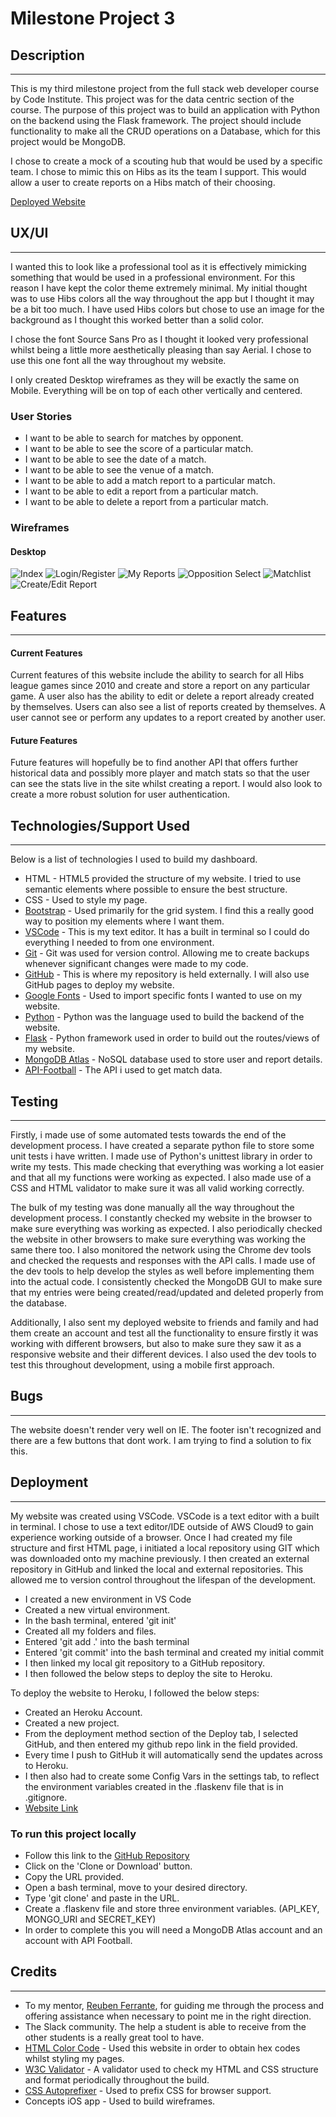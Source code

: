 # Milestone Project 3
## Description
---
This is my third milestone project from the full stack web developer course by Code Institute.
This project was for the data centric section of the course. The purpose of this project was to build an application 
with Python on the backend using the Flask framework. The project should include functionality to make all the CRUD
 operations on a Database, which for this project would be MongoDB.
 
I chose to create a mock of a scouting hub that would be used by a specific team. I chose to mimic this on Hibs as
its the team I support. This would allow a user to create reports on a Hibs match of their choosing.

[Deployed Website](https://jb-milestone-project-3.herokuapp.com/)

## UX/UI
---
I wanted this to look like a professional tool as it is effectively mimicking something that would be used in a 
professional environment. For this reason I have kept the color theme extremely minimal. My initial thought was to use 
Hibs colors all the way throughout the app but I thought it may be a bit too much. I have used Hibs colors but chose to use an 
image for the background as I thought this worked better than a solid color.

I chose the font Source Sans Pro as I thought it looked very professional whilst being a little more aesthetically 
pleasing than say Aerial. I chose to use this one font all the way throughout my website.

I only created Desktop wireframes as they will be exactly the same on Mobile. Everything will be on top of each other 
vertically and centered.

### User Stories
* I want to be able to search for matches by opponent.
* I want to be able to see the score of a particular match.
* I want to be able to see the date of a match.
* I want to be able to see the venue of a match.
* I want to be able to add a match report to a particular match.
* I want to be able to edit a report from a particular match.
* I want to be able to delete a report from a particular match.

### Wireframes
#### Desktop
![Index](static/img/wireframes/index.JPG)
![Login/Register](static/img/wireframes/login.register.JPG)
![My Reports](static/img/wireframes/myreports.JPG)
![Opposition Select](static/img/wireframes/opposelect.JPG)
![Matchlist](static/img/wireframes/matchlist.JPG)
![Create/Edit Report](static/img/wireframes/createeditreport.JPG)


## Features
---
#### Current Features

Current features of this website include the ability to search for all Hibs league games since 2010 and create and store 
a report on any particular game. A user also has the ability to edit or delete a report already created by themselves. 
Users can also see a list of reports created by themselves. A user cannot see or perform any updates to a report created 
by another user.

#### Future Features

Future features will hopefully be to find another API that offers further historical data and possibly more player and 
match stats so that the user can see the stats live in the site whilst creating a report.
I would also look to create a more robust solution for user authentication.


## Technologies/Support Used
---
Below is a list of technologies I used to build my dashboard.
* HTML - HTML5 provided the structure of my website. I tried to use semantic elements where possible to ensure the best structure.
* CSS - Used to style my page.
* [Bootstrap](https://getbootstrap.com/) - Used primarily for the grid system. I find this a really good way to position my elements where I want them.
* [VSCode](https://code.visualstudio.com) - This is my text editor. It has a built in terminal so I could do everything I needed to from one environment.
* [Git](https://git-scm.com) - Git was used for version control. Allowing me to create backups whenever significant changes were made to my code.
* [GitHub](https://github.com/) - This is where my repository is held externally. I will also use GitHub pages to deploy my website.
* [Google Fonts](https://fonts.google.com/) - Used to import specific fonts I wanted to use on my website.
* [Python](https://www.python.org/) - Python was the language used to build the backend of the website.
* [Flask](http://flask.palletsprojects.com/en/1.1.x/) - Python framework used in order to build out the routes/views of my website.
* [MongoDB Atlas](https://cloud.mongodb.com/) - NoSQL database used to store user and report details.
* [API-Football](https://rapidapi.com/api-sports/api/api-football/) - The API i used to get match data.


## Testing
---

Firstly, i made use of some automated tests towards the end of the development process. I have created a separate python 
file to store some unit tests i have written. I made use of Python's unittest library in order to write my tests. This made 
checking that everything was working a lot easier and that all my functions were working as expected. I also made use of a CSS and HTML 
validator to make sure it was all valid working correctly.

The bulk of my testing was done manually all the way throughout the development process. I constantly checked my website in the browser to make
sure everything was working as expected. I also periodically checked the website in other browsers to make sure everything was working the same 
there too. I also monitored the network using the Chrome dev tools and checked the requests and responses with the API calls. 
I made use of the dev tools to help develop the styles as well before implementing them into the actual code. I consistently checked 
the MongoDB GUI to make sure that my entries were being created/read/updated and deleted properly from the database.

Additionally, I also sent my deployed website to friends and family and had them create an account and test all the functionality 
to ensure firstly it was working with different browsers, but also to make sure they saw it as a responsive website and their different 
devices. I also used the dev tools to test this throughout development, using a mobile first approach.

## Bugs
---
The website doesn't render very well on IE. The footer isn't recognized and there are a few buttons that dont work. I am trying 
to find a solution to fix this.

## Deployment
---
My website was created using VSCode. VSCode is a text editor with a built in terminal. I chose to use a text editor/IDE 
outside of AWS Cloud9 to gain experience working outside of a browser. Once I had created my file structure and first 
HTML page, i initiated a local repository using GIT which was downloaded onto my machine previously. I then created an 
external repository in GitHub and linked the local and external repositories. This allowed me to version control 
throughout the lifespan of the development.

* I created a new environment in VS Code
* Created a new virtual environment.
* In the bash terminal, entered 'git init'
* Created all my folders and files.
* Entered 'git add .' into the bash terminal
* Entered 'git commit' into the bash terminal and created my initial commit
* I then linked my local git repository to a GitHub repository.
* I then followed the below steps to deploy the site to Heroku.

To deploy the website to Heroku, I followed the below steps:
* Created an Heroku Account.
* Created a new project.
* From the deployment method section of the Deploy tab, I selected GitHub, and then entered my github repo link in the 
field provided.
* Every time I push to GitHub it will automatically send the updates across to Heroku.
* I then also had to create some Config Vars in the settings tab, to reflect the environment variables created 
in the .flaskenv file that is in .gitignore.
* [Website Link](https://jb-milestone-project-3.herokuapp.com/)

### To run this project locally

* Follow this link to the [GitHub Repository](https://github.com/jboyd8/milestone-project-3)
* Click on the 'Clone or Download' button.
* Copy the URL provided.
* Open a bash terminal, move to your desired directory.
* Type 'git clone' and paste in the URL.
* Create a .flaskenv file and store three environment variables. (API_KEY, MONGO_URI and SECRET_KEY)
* In order to complete this you will need a MongoDB Atlas account and an account with API Football.


## Credits
---
* To my mentor, [Reuben Ferrante](https://github.com/arex18), for guiding me through the process and offering assistance when necessary to point me in the right direction.
* The Slack community. The help a student is able to receive from the other students is a really great tool to have.
* [HTML Color Code](https://htmlcolorcodes.com/) - Used this website in order to obtain hex codes whilst styling my pages.
* [W3C Validator](https://validator.w3.org/#validate_by_input) - A validator used to check my HTML and CSS structure and format periodically throughout the build.
* [CSS Autoprefixer](https://autoprefixer.github.io/) - Used to prefix CSS for browser support.
* Concepts iOS app - Used to build wireframes.


